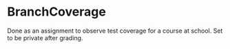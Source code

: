 # BranchCoverage
Done as an assignment to observe test coverage for a course at school.
Set to be private after grading.
